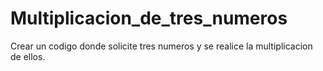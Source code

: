 # Multiplicacion_de_tres_numeros
Crear un codigo donde solicite tres numeros y se realice la multiplicacion de ellos.
